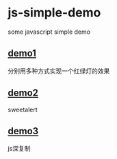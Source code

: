 # js-simple-demo
some javascript simple demo

## [demo1](https://github.com/KINGMJ/js-simple-demo/tree/traffic-light)
分别用多种方式实现一个红绿灯的效果

## [demo2](https://github.com/KINGMJ/js-simple-demo/tree/sweet-alert)
sweetalert

## [demo3](https://github.com/KINGMJ/js-simple-demo/tree/js-deep-copy)
js深复制
